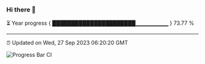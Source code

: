 ### Hi there 👋

⏳ Year progress { ██████████████████████▁▁▁▁▁▁▁▁ } 73.77 %

---

⏰ Updated on Wed, 27 Sep 2023 06:20:20 GMT

![Progress Bar CI](https://github.com/liununu/liununu/workflows/Progress%20Bar%20CI/badge.svg)
